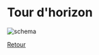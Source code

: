 # Tour d'horizon 
![schema](https://obeyler.github.io/Formation-K8S/images/Persistence.svg)

[Retour](https://obeyler.github.io/Formation-K8S/)
